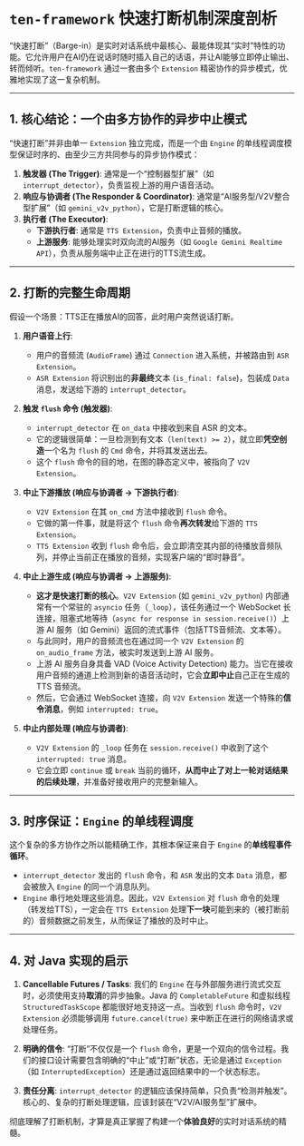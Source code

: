 # `ten-framework` 快速打断机制深度剖析

“快速打断”（Barge-in）是实时对话系统中最核心、最能体现其“实时”特性的功能。它允许用户在AI仍在说话时随时插入自己的话语，并让AI能够立即停止输出、转而倾听。`ten-framework` 通过一套由多个 `Extension` 精密协作的异步模式，优雅地实现了这一复杂机制。

---

## 1. 核心结论：一个由多方协作的异步中止模式

“快速打断”并非由单一 `Extension` 独立完成，而是一个由 `Engine` 的单线程调度模型保证时序的、由至少三方共同参与的异步协作模式：

1.  **触发器 (The Trigger)**: 通常是一个“控制器型扩展”（如 `interrupt_detector`），负责监视上游的用户语音活动。
2.  **响应与协调者 (The Responder & Coordinator)**: 通常是“AI服务型/V2V整合型扩展”（如 `gemini_v2v_python`），它是打断逻辑的核心。
3.  **执行者 (The Executor)**:
    - **下游执行者**: 通常是 `TTS Extension`，负责中止音频的播放。
    - **上游服务**: 能够处理实时双向流的AI服务（如 `Google Gemini Realtime API`），负责从服务端中止正在进行的TTS流生成。

---

## 2. 打断的完整生命周期

假设一个场景：TTS正在播放AI的回答，此时用户突然说话打断。

1.  **用户语音上行**:
    - 用户的音频流 (`AudioFrame`) 通过 `Connection` 进入系统，并被路由到 `ASR Extension`。
    - `ASR Extension` 将识别出的**非最终**文本 (`is_final: false`)，包装成 `Data` 消息，发送给下游的 `interrupt_detector`。

2.  **触发 `flush` 命令 (触发器)**:
    - `interrupt_detector` 在 `on_data` 中接收到来自 ASR 的文本。
    - 它的逻辑很简单：一旦检测到有文本（`len(text) >= 2`），就立即**凭空创造**一个名为 `flush` 的 `Cmd` 命令，并将其发送出去。
    - 这个 `flush` 命令的目的地，在图的静态定义中，被指向了 `V2V Extension`。

3.  **中止下游播放 (响应与协调者 -> 下游执行者)**:
    - `V2V Extension` 在其 `on_cmd` 方法中接收到 `flush` 命令。
    - 它做的第一件事，就是将这个 `flush` 命令**再次转发**给下游的 `TTS Extension`。
    - `TTS Extension` 收到 `flush` 命令后，会立即清空其内部的待播放音频队列，并停止当前正在播放的音频，实现客户端的“即时静音”。

4.  **中止上游生成 (响应与协调者 -> 上游服务)**:
    - **这才是快速打断的核心**。`V2V Extension` (如 `gemini_v2v_python`) 内部通常有一个常驻的 `asyncio` 任务（`_loop`），该任务通过一个 WebSocket 长连接，阻塞式地等待（`async for response in session.receive()`）上游 AI 服务（如 Gemini）返回的流式事件（包括TTS音频流、文本等）。
    - 与此同时，用户的音频流也在通过同一个 `V2V Extension` 的 `on_audio_frame` 方法，被实时发送到上游 AI 服务。
    - 上游 AI 服务自身具备 VAD (Voice Activity Detection) 能力。当它在接收用户音频的通道上检测到新的语音活动时，它会**立即中止**自己正在生成的 TTS 音频流。
    - 然后，它会通过 WebSocket 连接，向 `V2V Extension` 发送一个特殊的**信令消息**，例如 `interrupted: true`。

5.  **中止内部处理 (响应与协调者)**:
    - `V2V Extension` 的 `_loop` 任务在 `session.receive()` 中收到了这个 `interrupted: true` 消息。
    - 它会立即 `continue` 或 `break` 当前的循环，**从而中止了对上一轮对话结果的后续处理**，并准备好接收用户的完整新输入。

---

## 3. 时序保证：`Engine` 的单线程调度

这个复杂的多方协作之所以能精确工作，其根本保证来自于 `Engine` 的**单线程事件循环**。

- `interrupt_detector` 发出的 `flush` 命令，和 `ASR` 发出的文本 `Data` 消息，都会被放入 `Engine` 的同一个消息队列。
- `Engine` 串行地处理这些消息。因此，`V2V Extension` 对 `flush` 命令的处理（转发给TTS），一定会在 `TTS Extension` 处理**下一块**可能到来的（被打断前的）音频数据之前发生，从而保证了播放的及时中止。

---

## 4. 对 Java 实现的启示

1.  **Cancellable Futures / Tasks**: 我们的 `Engine` 在与外部服务进行流式交互时，必须使用支持**取消**的异步抽象。Java 的 `CompletableFuture` 和虚拟线程 `StructuredTaskScope` 都能很好地支持这一点。当收到 `flush` 命令时，`V2V Extension` 必须能够调用 `future.cancel(true)` 来中断正在进行的网络请求或处理任务。

2.  **明确的信令**: “打断”不仅仅是一个 `flush` 命令，更是一个双向的信令过程。我们的接口设计需要包含明确的“中止”或“打断”状态，无论是通过 `Exception`（如 `InterruptedException`）还是通过返回结果中的一个状态标志。

3.  **责任分离**: `interrupt_detector` 的逻辑应该保持简单，只负责“检测并触发”。核心的、复杂的打断处理逻辑，应该封装在“V2V/AI服务型”扩展中。

彻底理解了打断机制，才算是真正掌握了构建一个**体验良好**的实时对话系统的精髓。
